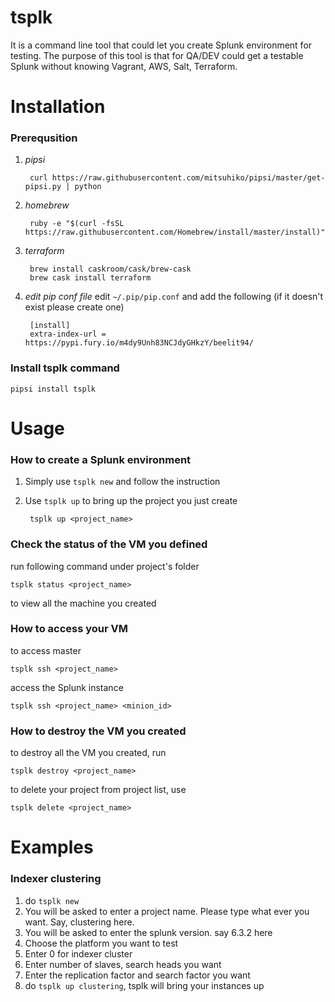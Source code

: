 # tsplk

It is a command line tool that could let you create Splunk environment for testing.
The purpose of this tool is that for QA/DEV could get a testable Splunk without knowing
Vagrant, AWS, Salt, Terraform.


# Installation

### Prerequsition
1. _pipsi_


        curl https://raw.githubusercontent.com/mitsuhiko/pipsi/master/get-pipsi.py | python

2. _homebrew_


        ruby -e "$(curl -fsSL https://raw.githubusercontent.com/Homebrew/install/master/install)"

3. _terraform_

        brew install caskroom/cask/brew-cask
        brew cask install terraform

4. _edit pip conf file_
edit `~/.pip/pip.conf` and add the following (if it doesn't exist please create one)

        [install]
        extra-index-url = https://pypi.fury.io/m4dy9Unh83NCJdyGHkzY/beelit94/

### Install tsplk command

    pipsi install tsplk


# Usage
### How to create a Splunk environment

1. Simply use `tsplk new` and follow the instruction

2. Use `tsplk up` to bring up the project you just create

        tsplk up <project_name>

### Check the status of the VM you defined
run following command under project's folder

    tsplk status <project_name>

to view all the machine you created

### How to access your VM

to access master

    tsplk ssh <project_name>

access the Splunk instance

    tsplk ssh <project_name> <minion_id>

### How to destroy the VM you created

to destroy all the VM you created, run

    tsplk destroy <project_name>

to delete your project from project list, use

    tsplk delete <project_name>

# Examples
### Indexer clustering

1. do `tsplk new`
2. You will be asked to enter a project name. Please type what ever you want. Say, clustering here.
3. You will be asked to enter the splunk version. say 6.3.2 here
4. Choose the platform you want to test
5. Enter 0 for indexer cluster
6. Enter number of slaves, search heads you want
7. Enter the replication factor and search factor you want
8. do `tsplk up clustering`, tsplk will bring your instances up
